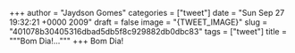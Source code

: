 
+++
author = "Jaydson Gomes"
categories = ["tweet"]
date = "Sun Sep 27 19:32:21 +0000 2009"
draft = false
image = "{TWEET_IMAGE}"
slug = "401078b30405316dbad5db5f8c929882db0dbc83"
tags = ["tweet"]
title = """Bom Dia!..."""
+++
Bom Dia!
